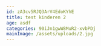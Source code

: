 ```yaml
---
id: zA3cv5RJQ3ArV4EdoKYhE
title: test kinderen 2
age: asdf
categories: 90iJn1gwW8MuR2-xvbPDj
mainImage: /assets/uploads/2.jpg
---
```

